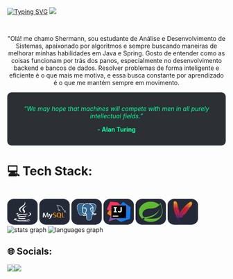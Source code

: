 <a align= "center" href="https://git.io/typing-svg">
  <a href="https://git.io/typing-svg"><img src="https://readme-typing-svg.demolab.com?font=Fira+Code&size=35&pause=1000&color=5024F7&width=435&lines=Hello+World!;My+name+is+Shermann!" alt="Typing SVG" /></a>
  <img src="https://github.com/user-attachments/assets/13242fed-f9b5-4d17-9ffb-db2b0228c05e"" />
</a>
<p></p>
<br>

<p align="center"> "Olá! me chamo Shermann, sou estudante de Análise e Desenvolvimento de Sistemas, apaixonado por algoritmos e sempre buscando maneiras de melhorar minhas habilidades em Java e Spring. Gosto de entender como as coisas funcionam por trás dos panos, especialmente no desenvolvimento backend e bancos de dados. Resolver problemas de forma inteligente e eficiente é o que mais me motiva, e essa busca constante por aprendizado é o que me mantém sempre em movimento.</p>

<div align="center" style="background-color:#2c2f33; color:#00ffa1; padding:15px; border-radius:10px;">
    <p><em>“We may hope that machines will compete with men in all purely intellectual fields.”</em></p>
    <p><strong>- Alan Turing</strong></p>
  
</div>


# 💻 Tech Stack:

<div align="left"><br>
  
  <img  height="60" width="70" src="https://github.com/tandpfun/skill-icons/blob/main/icons/Java-Dark.svg"/>
  <img  height="60" width="70" src="https://github.com/tandpfun/skill-icons/blob/main/icons/MySQL-Dark.svg"/>
  <img  height="60" width="70" src="https://github.com/tandpfun/skill-icons/blob/main/icons/PostgreSQL-Dark.svg"/>
  <img  height="60" width="70" src="https://github.com/tandpfun/skill-icons/blob/main/icons/Idea-Dark.svg"/>
  <img  height="60" width="70" src="https://github.com/tandpfun/skill-icons/blob/main/icons/Spring-Dark.svg"/>
  <img  height="60" width="70" src="https://github.com/tandpfun/skill-icons/blob/main/icons/Maven-Dark.svg"/>

</div>


<div align="left">
  <img src="https://github-readme-stats.vercel.app/api?username=Shermawns&hide_title=false&hide_rank=false&show_icons=true&include_all_commits=true&count_private=true&disable_animations=false&theme=tokyonight&locale=en&hide_border=false&order=1" height="150" alt="stats graph"  />
  <img src="https://github-readme-stats.vercel.app/api/top-langs?username=Shermawns&locale=en&hide_title=false&layout=compact&card_width=320&langs_count=5&theme=tokyonight&hide_border=false&order=2" height="150" alt="languages graph"  />
</div>

## 🌐 Socials:
   </p>
   <a  href = "mailto:shermawns@gmail.com"><img align="left" src="https://img.shields.io/badge/-Gmail-%23333?style=for-the-badge&logo=gmail&logoColor=white" target="_blank"></a>
  <a href="https://www.linkedin.com/in/shermann-barbosa-alc%C3%A2ntara-03b852272/" target="_blank"><img align="left" src="https://img.shields.io/badge/-LinkedIn-%230077B5?style=for-the-badge&logo=linkedin&logoColor=white" target="_blank"></a> 
</div>
